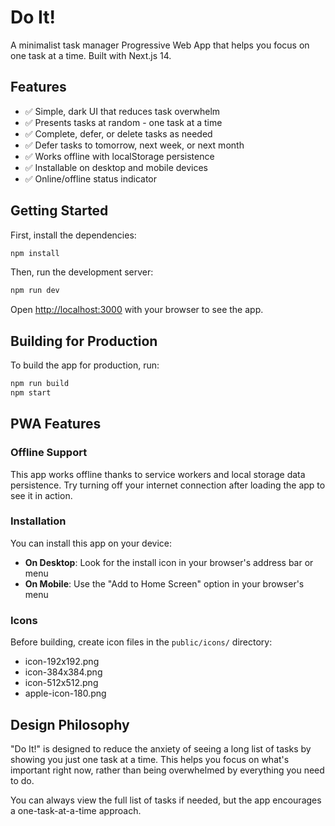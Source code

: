 # Do It!

A minimalist task manager Progressive Web App that helps you focus on one task at a time. Built with Next.js 14.

## Features

- ✅ Simple, dark UI that reduces task overwhelm
- ✅ Presents tasks at random - one task at a time
- ✅ Complete, defer, or delete tasks as needed
- ✅ Defer tasks to tomorrow, next week, or next month
- ✅ Works offline with localStorage persistence
- ✅ Installable on desktop and mobile devices
- ✅ Online/offline status indicator

## Getting Started

First, install the dependencies:

```bash
npm install
```

Then, run the development server:

```bash
npm run dev
```

Open [http://localhost:3000](http://localhost:3000) with your browser to see the app.

## Building for Production

To build the app for production, run:

```bash
npm run build
npm start
```

## PWA Features

### Offline Support

This app works offline thanks to service workers and local storage data persistence. Try turning off your internet connection after loading the app to see it in action.

### Installation

You can install this app on your device:

- **On Desktop**: Look for the install icon in your browser's address bar or menu
- **On Mobile**: Use the "Add to Home Screen" option in your browser's menu

### Icons

Before building, create icon files in the `public/icons/` directory:
- icon-192x192.png
- icon-384x384.png
- icon-512x512.png
- apple-icon-180.png

## Design Philosophy

"Do It!" is designed to reduce the anxiety of seeing a long list of tasks by showing you just one task at a time. This helps you focus on what's important right now, rather than being overwhelmed by everything you need to do.

You can always view the full list of tasks if needed, but the app encourages a one-task-at-a-time approach.
